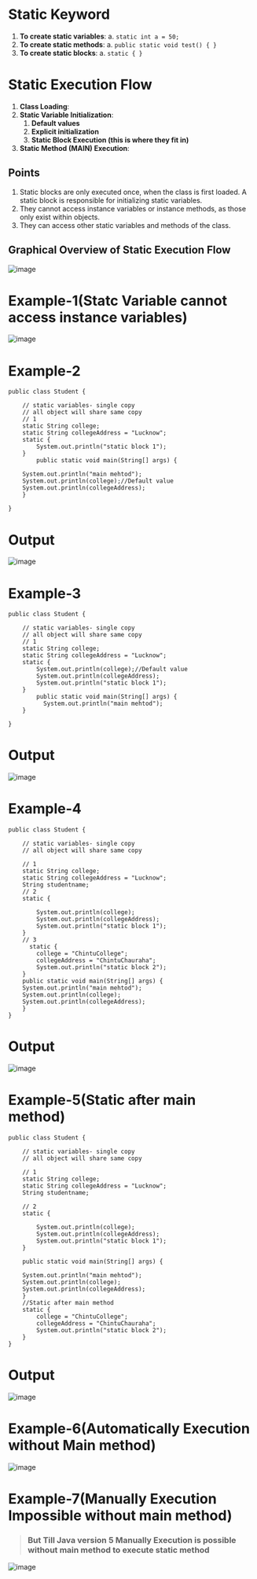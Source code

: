 # Static Keyword

1. **To create static variables**:
   a. `static int a = 50;`
2. **To create static methods**:
   a. `public static void test() { }`
3. **To create static blocks**:
   a. `static { }`

# Static Execution Flow

1. **Class Loading**:
2. **Static Variable Initialization**:
     1. **Default values**
     2. **Explicit initialization**
     3. **Static Block Execution (this is where they fit in)**
3. **Static Method (MAIN) Execution**:

## Points
1. Static blocks are only executed once, when the class is first loaded. A static block is responsible for initializing static variables.
2. They cannot access instance variables or instance methods, as those only exist within objects.
3. They can access other static variables and methods of the class.
## Graphical Overview of Static Execution Flow
![image](https://github.com/user-attachments/assets/474a0df4-ae26-471e-8b48-8f8cdd0c187d)
# Example-1(Statc Variable cannot access instance variables)
![image](https://github.com/user-attachments/assets/4b619162-8b82-4293-a683-dacf033370d9)
# Example-2
```
public class Student {

    // static variables- single copy
    // all object will share same copy
    // 1
    static String college;
    static String collegeAddress = "Lucknow";
    static {
        System.out.println("static block 1");
    }
        public static void main(String[] args) {

    System.out.println("main mehtod");
    System.out.println(college);//Default value
    System.out.println(collegeAddress);
    }
    
}
```
# Output
![image](https://github.com/user-attachments/assets/95263963-bd60-4865-b4ae-da8bf9a60fa0)

# Example-3
```
public class Student {

    // static variables- single copy
    // all object will share same copy
    // 1
    static String college;
    static String collegeAddress = "Lucknow";
    static {
        System.out.println(college);//Default value
        System.out.println(collegeAddress);
        System.out.println("static block 1");
    }
        public static void main(String[] args) {
          System.out.println("main mehtod");
    }
    
}
```
# Output
![image](https://github.com/user-attachments/assets/761d80a8-6621-43cf-a64c-1c591bed5b68)
# Example-4
```
public class Student {

    // static variables- single copy
    // all object will share same copy

    // 1
    static String college;
    static String collegeAddress = "Lucknow";
    String studentname;
    // 2
    static {

        System.out.println(college);
        System.out.println(collegeAddress);
        System.out.println("static block 1");
    }
    // 3
      static {
        college = "ChintuCollege";
        collegeAddress = "ChintuChauraha";
        System.out.println("static block 2");
    }
    public static void main(String[] args) {
    System.out.println("main mehtod");
    System.out.println(college);
    System.out.println(collegeAddress);
    }
}
```
# Output
![image](https://github.com/user-attachments/assets/b7204503-0608-481f-a838-d1c9da3d3bda)
# Example-5(Static after main method)
```
public class Student {

    // static variables- single copy
    // all object will share same copy

    // 1
    static String college;
    static String collegeAddress = "Lucknow";
    String studentname;

    // 2
    static {

        System.out.println(college);
        System.out.println(collegeAddress);
        System.out.println("static block 1");
    }

    public static void main(String[] args) {

    System.out.println("main mehtod");
    System.out.println(college);
    System.out.println(collegeAddress);
    }
    //Static after main method
    static {
        college = "ChintuCollege";
        collegeAddress = "ChintuChauraha";
        System.out.println("static block 2");
    }
}
```
# Output
![image](https://github.com/user-attachments/assets/3f8b6ce1-486d-49d5-95c6-2a263ca9aa8a)
# Example-6(Automatically Execution without Main method)
![image](https://github.com/user-attachments/assets/3a772993-dea4-4b77-91ff-c6002a3b6846)
# Example-7(Manually Execution Impossible without main method)
> ### But Till Java version 5 Manually Execution is possible without main method to execute static method
![image](https://github.com/user-attachments/assets/7e823090-bf90-496e-b209-2ce0412090c0)
